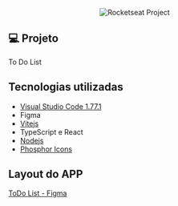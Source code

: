 <p align="center">
  <img src="https://img.shields.io/static/v1?label=Rocketseat&message=Education&color=8257e5&labelColor=202024" alt="Rocketseat Project" />
</p>

## 💻 Projeto

To Do List

## Tecnologias utilizadas
* [Visual Studio Code 1.77.1](https://code.visualstudio.com/)
* Figma
* [Vitejs](https://vitejs.dev/)
* TypeScript e React
* [Nodejs](https://nodejs.org/en)
* [Phosphor Icons](https://phosphoricons.com/)

## Layout do APP
[ToDo List - Figma](https://www.figma.com/file/nk01Bvj3v24WCD7JfxE8eG/ToDo-List-%E2%80%A2-Desafio-React-(Copy)?type=design&node-id=56-96&mode=design&t=Bt4Kjyjl0TpxsRhI-0)
